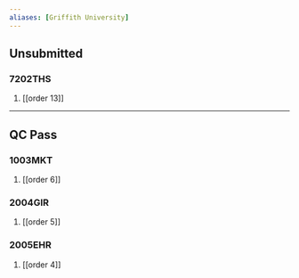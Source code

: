 ```yaml
---
aliases: [Griffith University]
---
```


## Unsubmitted

### 7202THS

1. [[order 13]]

---

## QC Pass

### 1003MKT

1.  [[order 6]]

### 2004GIR

1.  [[order 5]]

### 2005EHR

1.  [[order 4]]
